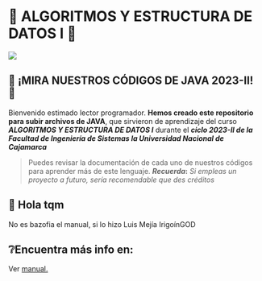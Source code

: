 # 🤖 ALGORITMOS Y ESTRUCTURA DE DATOS I 📖
<img src="https://i.imgur.com/aA79zwR.png">

##  🍵 ¡MIRA NUESTROS CÓDIGOS DE JAVA 2023-II! 🍵
Bienvenido estimado lector programador. **Hemos creado este repositorio para subir archivos de JAVA**, que sirvieron de aprendizaje del curso **_ALGORITMOS Y ESTRUCTURA DE DATOS I_** durante el **_ciclo 2023-II de la Facultad de Ingeniería de Sistemas la Universidad Nacional de Cajamarca_** 

> Puedes revisar la documentación de cada uno de nuestros códigos para aprender más de este lenguaje. **_Recuerda_:** _Si empleas un proyecto a futuro, sería recomendable que des créditos_

## 🐒 Hola tqm
No es bazofia el manual, si lo hizo Luis Mejía IrigoínGOD 

## ❔Encuentra más info en: 
Ver [manual.](docs/Info.md)
